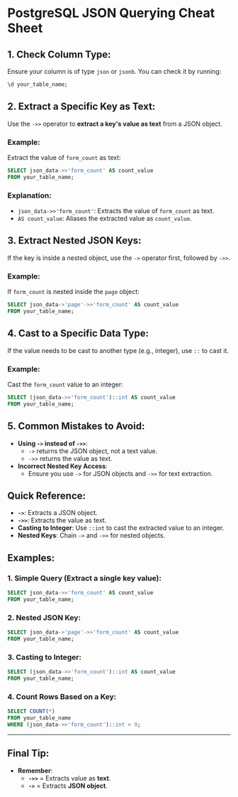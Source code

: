 
# PostgreSQL JSON Querying Cheat Sheet

## 1. **Check Column Type**:
Ensure your column is of type `json` or `jsonb`. You can check it by running:

```sql
\d your_table_name;
```

## 2. **Extract a Specific Key as Text**:
Use the `->>` operator to **extract a key's value as text** from a JSON object.

### Example:
Extract the value of `form_count` as text:

```sql
SELECT json_data->>'form_count' AS count_value
FROM your_table_name;
```

### Explanation:
- `json_data->>'form_count'`: Extracts the value of `form_count` as text.
- `AS count_value`: Aliases the extracted value as `count_value`.

## 3. **Extract Nested JSON Keys**:
If the key is inside a nested object, use the `->` operator first, followed by `->>`.

### Example:
If `form_count` is nested inside the `page` object:

```sql
SELECT json_data->'page'->>'form_count' AS count_value
FROM your_table_name;
```

## 4. **Cast to a Specific Data Type**:
If the value needs to be cast to another type (e.g., integer), use `::` to cast it.

### Example:
Cast the `form_count` value to an integer:

```sql
SELECT (json_data->>'form_count')::int AS count_value
FROM your_table_name;
```

## 5. **Common Mistakes to Avoid**:
- **Using `->` instead of `->>`**:  
  - `->` returns the JSON object, not a text value.  
  - `->>` returns the value as text.
- **Incorrect Nested Key Access**:  
  - Ensure you use `->` for JSON objects and `->>` for text extraction.

## Quick Reference:
- **`->`**: Extracts a JSON object.
- **`->>`**: Extracts the value as text.
- **Casting to Integer**: Use `::int` to cast the extracted value to an integer.
- **Nested Keys**: Chain `->` and `->>` for nested objects.

## Examples:

### 1. **Simple Query** (Extract a single key value):
```sql
SELECT json_data->>'form_count' AS count_value
FROM your_table_name;
```

### 2. **Nested JSON Key**:
```sql
SELECT json_data->'page'->>'form_count' AS count_value
FROM your_table_name;
```

### 3. **Casting to Integer**:
```sql
SELECT (json_data->>'form_count')::int AS count_value
FROM your_table_name;
```

### 4. **Count Rows Based on a Key**:
```sql
SELECT COUNT(*)
FROM your_table_name
WHERE (json_data->>'form_count')::int > 0;
```

---

## Final Tip:
- **Remember**:
  - **`->>`** = Extracts value as **text**.
  - **`->`** = Extracts **JSON object**.
